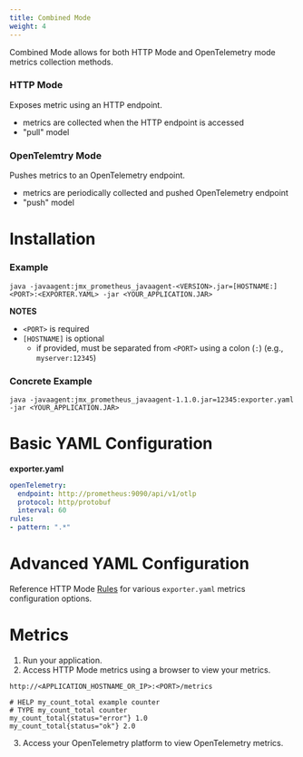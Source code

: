 ```yaml
---
title: Combined Mode
weight: 4
---
```


Combined Mode allows for both HTTP Mode and OpenTelemetry mode metrics collection methods.

### HTTP Mode

Exposes metric using an HTTP endpoint.

- metrics are collected when the HTTP endpoint is accessed
- "pull" model

### OpenTelemtry Mode

Pushes metrics to an OpenTelemetry endpoint.

- metrics are periodically collected and pushed OpenTelemetry endpoint
- "push" model

# Installation

### Example

```shell
java -javaagent:jmx_prometheus_javaagent-<VERSION>.jar=[HOSTNAME:]<PORT>:<EXPORTER.YAML> -jar <YOUR_APPLICATION.JAR>
```

**NOTES**

- `<PORT>` is required
- `[HOSTNAME]` is optional
  - if provided, must be separated from `<PORT>` using a colon (`:`) (e.g., `myserver:12345`)

### Concrete Example

```shell
java -javaagent:jmx_prometheus_javaagent-1.1.0.jar=12345:exporter.yaml -jar <YOUR_APPLICATION.JAR>
```

# Basic YAML Configuration

**exporter.yaml**

```yaml
openTelemetry:
  endpoint: http://prometheus:9090/api/v1/otlp
  protocol: http/protobuf
  interval: 60
rules:
- pattern: ".*"
```

# Advanced YAML Configuration

Reference HTTP Mode [Rules](/rules/rules/) for various `exporter.yaml` metrics configuration options.

# Metrics

1. Run your application.
2. Access HTTP Mode metrics using a browser to view your metrics.

```
http://<APPLICATION_HOSTNAME_OR_IP>:<PORT>/metrics
```

```
# HELP my_count_total example counter
# TYPE my_count_total counter
my_count_total{status="error"} 1.0
my_count_total{status="ok"} 2.0
```

3. Access your OpenTelemetry platform to view OpenTelemetry metrics.